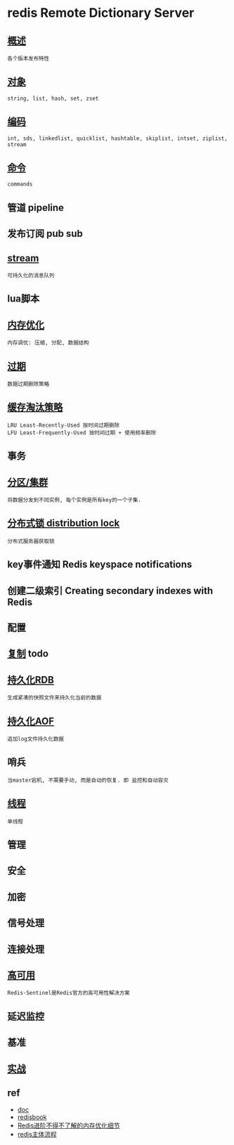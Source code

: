 # redis Remote Dictionary Server

## [概述](redis-overview.md)

    各个版本发布特性

## [对象](redis-obj.md)

    string, list, hash, set, zset

## [编码](redis-encoding.md)

    int, sds, linkedlist, quicklist, hashtable, skiplist, intset, ziplist, stream

## [命令](redis-cmd.md)

    commands

## 管道 pipeline

## 发布订阅 pub sub

## [stream](redis-stream.md)

    可持久化的消息队列

## lua脚本

## [内存优化](redis-mem-optimization.md)

    内存调优: 压缩, 分配, 数据结构

## [过期](redis-expire.md)

    数据过期删除策略

## [缓存淘汰策略](redis-cache-eliminate.md)

    LRU Least-Recently-Used 按时间过期删除
    LFU Least-Frequently-Used 按时间过期 + 使用频率删除

## 事务

## [分区/集群](redis-partitioning.md)

    将数据分发到不同实例, 每个实例是所有key的一个子集.

## [分布式锁 distribution lock](redis-distlock.md)

    分布式服务器获取锁

## key事件通知 Redis keyspace notifications

## 创建二级索引 Creating secondary indexes with Redis

## 配置

## [复制](redis-replication.md) todo

## [持久化RDB](redis-rdb.md)

    生成紧凑的快照文件来持久化当前的数据

## [持久化AOF](redis-aof.md)

    追加log文件持久化数据

## 哨兵

    当master宕机, 不需要手动, 而是自动的恢复. 即 监控和自动容灾

## [线程](redis-thread.md)

    单线程

## 管理

## 安全

## 加密

## 信号处理

## 连接处理

## [高可用](redis-sentinel.md)

    Redis-Sentinel是Redis官方的高可用性解决方案

## 延迟监控

## 基准
  
## [实战](redis-practical.md)

## ref

- [doc](http://www.redis.cn/documentation.html)  
- [redisbook](http://redisbook.com)
- [Redis进阶不得不了解的内存优化细节](https://blog.csdn.net/belalds/article/details/81106853)
- [redis主体流程](https://www.jianshu.com/p/427cf97d7951)